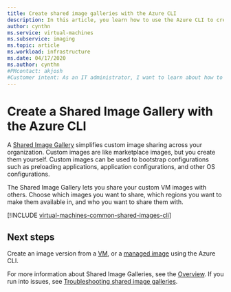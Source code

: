 ```yaml
---
title: Create shared image galleries with the Azure CLI 
description: In this article, you learn how to use the Azure CLI to create a shared image of a VM in Azure.
author: cynthn
ms.service: virtual-machines
ms.subservice: imaging
ms.topic: article
ms.workload: infrastructure
ms.date: 04/17/2020
ms.author: cynthn
#PMcontact: akjosh
#Customer intent: As an IT administrator, I want to learn about how to create shared VM images to minimize the number of post-deployment configuration tasks.
---
```

# Create a Shared Image Gallery with the Azure CLI

A [Shared Image Gallery](./linux/shared-image-galleries.md) simplifies custom image sharing across your organization. Custom images are like marketplace images, but you create them yourself. Custom images can be used to bootstrap configurations such as preloading applications, application configurations, and other OS configurations. 

The Shared Image Gallery lets you share your custom VM images with others. Choose which images you want to share, which regions you want to make them available in, and who you want to share them with. 

[!INCLUDE [virtual-machines-common-shared-images-cli](../../includes/virtual-machines-common-shared-images-cli.md)]


## Next steps

Create an image version from a [VM](image-version-vm-cli.md), or a [managed image](image-version-managed-image-cli.md) using the Azure CLI.

For more information about Shared Image Galleries, see the [Overview](./linux/shared-image-galleries.md). If you run into issues, see [Troubleshooting shared image galleries](troubleshooting-shared-images.md).
